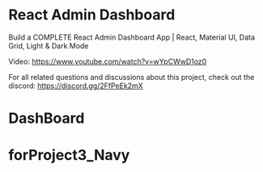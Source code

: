 # React Admin Dashboard

Build a COMPLETE React Admin Dashboard App | React, Material UI, Data Grid, Light & Dark Mode

Video: https://www.youtube.com/watch?v=wYpCWwD1oz0

For all related questions and discussions about this project, check out the discord: https://discord.gg/2FfPeEk2mX
# DashBoard
# forProject3_Navy
